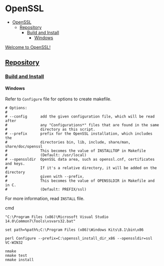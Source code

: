 # OpenSSL

- [OpenSSL](#openssl)
  - [Repository](#repository)
    - [Build and Install](#build-and-install)
      - [Windows](#windows)

[Welcome to OpenSSL!](https://www.openssl.org/)

## [Repository](https://github.com/openssl/openssl)

### [Build and Install](https://github.com/openssl/openssl/blob/master/INSTALL.md)

#### Windows

Refer to `Configure` file for options to create makefile.

    # Options:
    #
    # --config      add the given configuration file, which will be read after
    #               any "Configurations*" files that are found in the same
    #               directory as this script.
    # --prefix      prefix for the OpenSSL installation, which includes the
    #               directories bin, lib, include, share/man, share/doc/openssl
    #               This becomes the value of INSTALLTOP in Makefile
    #               (Default: /usr/local)
    # --openssldir  OpenSSL data area, such as openssl.cnf, certificates and keys.
    #               If it's a relative directory, it will be added on the directory
    #               given with --prefix.
    #               This becomes the value of OPENSSLDIR in Makefile and in C.
    #               (Default: PREFIX/ssl)

For more information, read `INSTALL` file.

cmd

    "C:\Program Files (x86)\Microsoft Visual Studio 14.0\Common7\Tools\vsvars32.bat"

    set path=%path%;C:\Program Files (x86)\Windows Kits\8.1\bin\x86

    perl Configure --prefix=C:\openssl_install_dir_x86 --openssldir=ssl VC-WIN32

    nmake
    nmake test
    nmake install
